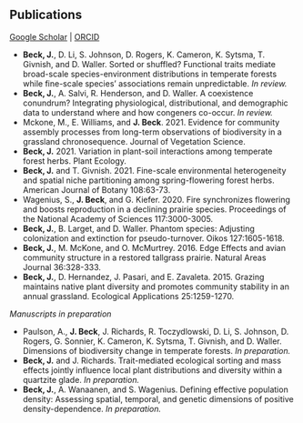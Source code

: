 ## Publications

[Google Scholar](https://scholar.google.com/citations?user=IC3onsQAAAAJ&hl=en&oi=ao)  \|  [ORCID](https://orcid.org/0000-0001-9515-5440)

* **Beck, J.**, D. Li, S. Johnson, D. Rogers, K. Cameron, K. Sytsma, T. Givnish, and D. Waller. Sorted or shuffled? Functional traits mediate broad-scale species-environment distributions in temperate forests while fine-scale species’ associations remain unpredictable. *In review.*
* **Beck, J.**, A. Salvi, R. Henderson, and D. Waller. A coexistence conundrum? Integrating physiological, distributional, and demographic data to understand where and how congeners co-occur. *In review.*
* Mckone, M., E. Williams, and **J. Beck**. 2021. Evidence for community assembly processes from long-term
observations of biodiversity in a grassland chronosequence. Journal of Vegetation Science.
* **Beck, J.** 2021. Variation in plant-soil interactions among temperate forest herbs. Plant Ecology.
* **Beck, J.** and T. Givnish. 2021. Fine-scale environmental heterogeneity and spatial niche partitioning among spring-flowering forest herbs. American Journal of Botany 108:63-73.
* Wagenius, S., **J. Beck**, and G. Kiefer. 2020. Fire synchronizes flowering and boosts reproduction in a declining prairie species. Proceedings of the National Academy of Sciences 117:3000-3005.
* **Beck, J.**, B. Larget, and D. Waller. Phantom species: Adjusting colonization and extinction for pseudo-turnover. Oikos 127:1605-1618.
* **Beck, J.**, M. McKone, and O. McMurtrey. 2016. Edge Effects and avian community structure in a restored tallgrass prairie. Natural Areas Journal 36:328-333.
* **Beck, J.**, D. Hernandez, J. Pasari, and E. Zavaleta. 2015. Grazing maintains native plant diversity and promotes community stability in an annual grassland. Ecological Applications 25:1259-1270.

*Manuscripts in preparation*

* Paulson, A., **J. Beck**, J. Richards, R. Toczydlowski, D. Li, S. Johnson, D. Rogers, G. Sonnier, K. Cameron, K. Sytsma, T. Givnish, and D. Waller. Dimensions of biodiversity change in temperate forests. *In preparation.*
* **Beck, J.** and J. Richards. Trait-mediated ecological sorting and mass effects jointly influence local plant distributions and diversity within a quartzite glade. *In preparation.*
* **Beck, J.**, A. Wanaanen, and S. Wagenius. Defining effective population density: Assessing spatial, temporal, and genetic dimensions of positive density-dependence. *In preparation.*
